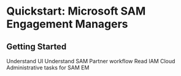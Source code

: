 # Quickstart: Microsoft SAM Engagement Managers

## Getting Started

Understand UI
Understand SAM Partner workflow
Read IAM Cloud Administrative tasks for SAM EM